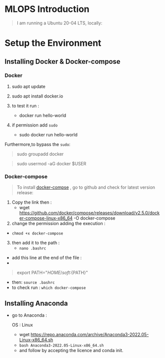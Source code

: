 # MLOPS Introduction 

> I am running a Ubuntu 20-04 LTS, locally: 


# Setup the Environment

## Installing Docker & Docker-compose

### Docker
1. sudo apt update
2. sudo apt install docker.io

3. to test it run : 
	* docker run hello-world
4. if permission add `sudo`
	* sudo docker run hello-world

Furthermore,to bypass the `sudo`:
> sudo groupadd docker

> sudo usermod -aG docker $USER	 
  
### Docker-compose

> To install [docker-compse](https://github.com/docker/compose) , go to github and check for latest version release:

1. Copy the link then :  
	* wget https://github.com/docker/compose/releases/download/v2.5.0/docker-compose-linux-x86_64  -O docker-compose
2. change the permission adding the execution : 
  * `chmod +x docker-compose`
3. then add it to the path :
	* `nano .bashrc `
* add this line at the end of the file : 
* 
> export PATH="${HOME}/soft:${PATH}"
	
* then: `source .bashrc`
* to check run : `which docker-compose`



## Installing Anaconda

* go to Anaconda :

	OS : Linux
	* wget https://repo.anaconda.com/archive/Anaconda3-2022.05-Linux-x86_64.sh
	* `bash Anaconda3-2022.05-Linux-x86_64.sh`
	* and follow by accepting the licence and conda init.
	

